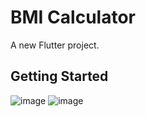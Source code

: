 # BMI Calculator

A new Flutter project.

## Getting Started

![image](https://user-images.githubusercontent.com/53620168/174561803-7197a633-5747-41a1-ba90-14e3dd7cdce8.png)
![image](https://user-images.githubusercontent.com/53620168/174561849-f2e29c1b-10c6-4799-a2d0-d90dfc5578f9.png)
